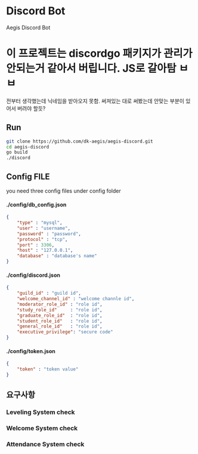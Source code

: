 # Discord Bot 
Aegis Discord Bot

# 이 프로젝트는 discordgo 패키지가 관리가 안되는거 같아서 버립니다. JS로 갈아탐 ㅂㅂ
전부터 생각했는데 닉네임을 받아오지 못함. 써져있는 대로 써봤는데 안맞는 부분이 있어서 버려야 할듯?
## Run
```BASH
git clone https://github.com/dk-aegis/aegis-discord.git
cd aegis-discord
go build 
./discord
```

## Config FILE
you need three config files under config folder
#### ./config/db_config.json
```json
{
    "type" : "mysql",
    "user" : "username",
    "password" : "password",
    "protocol" : "tcp",
    "port" : 3306,
    "host" : "127.0.0.1",
    "database" : "database's name"
}
```

#### ./config/discord.json
```json
{
    "guild_id" : "guild id",
    "welcome_channel_id" : "welcome channle id",
    "moderator_role_id" : "role id",
	"study_role_id"     : "role id",
	"graduate_role_id"  : "role id",
	"student_role_id"   : "role id",
    "general_role_id"   : "role id",
    "executive_privilege": "secure code"
}
```

#### ./config/token.json
```json
{
    "token" : "token value"
}
```

## 요구사항 
### Leveling System   check

### Welcome System    check

### Attendance System check